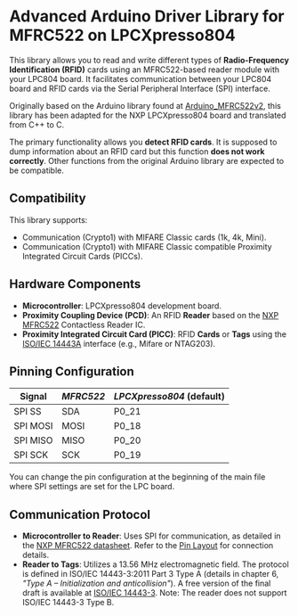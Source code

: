 # Advanced Arduino Driver Library for MFRC522 on LPCXpresso804

This library allows you to read and write different types of **Radio-Frequency Identification (RFID)** cards using an MFRC522-based reader module with your LPC804 board. It facilitates communication between your LPC804 board and RFID cards via the Serial Peripheral Interface (SPI) interface.

Originally based on the Arduino library found at [Arduino_MFRC522v2](https://github.com/OSSLibraries/Arduino_MFRC522v2), this library has been adapted for the NXP LPCXpresso804 board and translated from C++ to C.

The primary functionality allows you **detect RFID cards**. It is supposed to dump information about an RFID card but this function **does not work correctly**. Other functions from the original Arduino library are expected to be compatible.

## Compatibility

This library supports:

- Communication (Crypto1) with MIFARE Classic cards (1k, 4k, Mini).
- Communication (Crypto1) with MIFARE Classic compatible Proximity Integrated Circuit Cards (PICCs).

## Hardware Components

- **Microcontroller**: LPCXpresso804 development board.
- **Proximity Coupling Device (PCD)**: An RFID **Reader** based on the [NXP MFRC522](https://www.nxp.com/docs/en/data-sheet/MFRC522.pdf) Contactless Reader IC.
- **Proximity Integrated Circuit Card (PICC)**: RFID **Cards** or **Tags** using the [ISO/IEC 14443A](https://en.wikipedia.org/wiki/ISO/IEC_14443) interface (e.g., Mifare or NTAG203).

## Pinning Configuration

|**Signal**|_MFRC522_|_LPCXpresso804_ (default)|
|---|---|---|
|SPI SS|SDA|P0_21|
|SPI MOSI|MOSI|P0_18|
|SPI MISO|MISO|P0_20|
|SPI SCK|SCK|P0_19|

You can change the pin configuration at the beginning of the main file where SPI settings are set for the LPC board.

## Communication Protocol

- **Microcontroller to Reader**: Uses SPI for communication, as detailed in the [NXP MFRC522 datasheet](https://www.nxp.com/docs/en/data-sheet/MFRC522.pdf). Refer to the [Pin Layout](https://github.com/OSSLibraries/Arduino_MFRC522v2#pin-layout) for connection details.
- **Reader to Tags**: Utilizes a 13.56 MHz electromagnetic field. The protocol is defined in ISO/IEC 14443-3:2011 Part 3 Type A (details in chapter 6, _"Type A – Initialization and anticollision"_). A free version of the final draft is available at [ISO/IEC 14443-3](https://wg8.de/wg8n1496_17n3613_Ballot_FCD14443-3.pdf). Note: The reader does not support ISO/IEC 14443-3 Type B.


